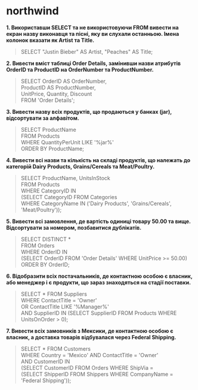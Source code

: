 # northwind

**1.	Використавши SELECT та не використовуючи FROM вивести на екран назву виконавця та пісні, яку ви слухали останньою. Імена колонок вказати як Artist та Title.**

>SELECT "Justin Bieber" AS Artist, "Peaches" AS Title;


**2.	Вивести вміст таблиці Order Details, замінивши назви атрибутів OrderID та ProductID на OrderNumber та ProductNumber.**

> SELECT OrderID AS OrderNumber,  <br/>
> ProductID AS ProductNumber, <br/>
> UnitPrice, Quantity, Discount <br/>
> FROM 'Order Details';<br/>


**3.	Вивести назву всіх продуктів, що продаються у банках (jar), відсортувати за алфавітом.**

>SELECT ProductName <br/>
>FROM Products <br/>
>WHERE QuantityPerUnit LIKE '%jar%' <br/>
>ORDER BY ProductName;<br/>


**4.	Вивести всі назви та кількість на складі продуктів, що належать до категорій Dairy Products, Grains/Cereals та Meat/Poultry.**

>SELECT ProductName, UnitsInStock <br/>
>FROM Products <br/>
>WHERE CategoryID IN <br/>
>(SELECT CategoryID FROM Categories <br/>
>WHERE CategoryName IN ('Dairy Products', 'Grains/Cereals', 'Meat/Poultry'));<br/>


**5.	Вивести всі замовлення, де вартість одиниці товару 50.00 та вище. Відсортувати за номером, позбавитися дублікатів.**

>SELECT DISTINCT * <br/>
>FROM Orders <br/>
>WHERE OrderID IN <br/>
>(SELECT OrderID FROM 'Order Details' WHERE UnitPrice >= 50.00) <br/>
>ORDER BY OrderID;<br/>


**6.	Відобразити всіх постачальників, де контактною особою є власник, або менеджер і є продукти, що зараз знаходяться на стадії поставки.**

>SELECT * FROM Suppliers <br/>
>WHERE ContactTitle = 'Owner' <br/>
>OR ContactTitle LIKE '%Manager%'  <br/>
>AND SupplierID IN (SELECT SupplierID FROM Products WHERE UnitsOnOrder > 0);<br/>


**7.	Вивести всіх замовників з Мексики, де контактною особою є власник, а доставка товарів відбувалася через Federal Shipping.**

>SELECT * FROM Customers <br/>
>WHERE Country = 'Mexico' AND ContactTitle = 'Owner' <br/>
>AND CustomerID IN <br/>
>(SELECT CustomerID FROM Orders WHERE ShipVia = <br/>
>(SELECT ShipperID FROM Shippers WHERE CompanyName = 'Federal Shipping'));<br/>


